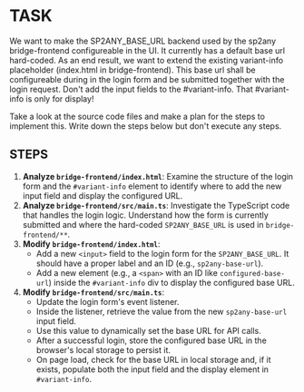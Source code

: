 # TASK

We want to make the SP2ANY_BASE_URL backend used by the sp2any bridge-frontend configureable in the UI. It currently has a default base url hard-coded. As an end result, we want to extend the existing variant-info placeholder (index.html in bridge-frontend). This base url shall be configureable during in the login form and be submitted together with the login request. Don't add the input fields to the #variant-info. That #variant-info is only for display!

Take a look at the source code files and make a plan for the steps to implement this. Write down the steps below but don't execute any steps.

## STEPS

1.  **Analyze `bridge-frontend/index.html`**: Examine the structure of the login form and the `#variant-info` element to identify where to add the new input field and display the configured URL.
2.  **Analyze `bridge-frontend/src/main.ts`**: Investigate the TypeScript code that handles the login logic. Understand how the form is currently submitted and where the hard-coded `SP2ANY_BASE_URL` is used in `bridge-frontend/**`.
3.  **Modify `bridge-frontend/index.html`**:
    *   Add a new `<input>` field to the login form for the `SP2ANY_BASE_URL`. It should have a proper label and an ID (e.g., `sp2any-base-url`).
    *   Add a new element (e.g., a `<span>` with an ID like `configured-base-url`) inside the `#variant-info` div to display the configured base URL.
4.  **Modify `bridge-frontend/src/main.ts`**:
    *   Update the login form's event listener.
    *   Inside the listener, retrieve the value from the new `sp2any-base-url` input field.
    *   Use this value to dynamically set the base URL for API calls.
    *   After a successful login, store the configured base URL in the browser's local storage to persist it.
    *   On page load, check for the base URL in local storage and, if it exists, populate both the input field and the display element in `#variant-info`.
